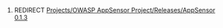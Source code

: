 1.  REDIRECT [Projects/OWASP AppSensor Project/Releases/AppSensor
    0.1.3](Projects/OWASP_AppSensor_Project/Releases/AppSensor_0.1.3 "wikilink")